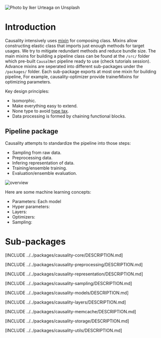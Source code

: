 ![Photo by Iker Urteaga on Unsplash](./asset/iker-urteaga-246955-unsplash.jpg)
# Introduction
Causality intensively uses [mixin](https://en.wikipedia.org/wiki/Mixin) for composing class. Mixins allow constructing elastic class that imports just enough methods for target usages. We try to mitigate redundant methods and reduce bundle size. The main mixins for building a pipeline class can be found at the `/src/` folder which pre-built `CausalNet` pipeline ready to use (check tutorials session). Advance mixins 
are seperated into different sub-packages under the `/packages/` folder. Each sub-package exports at most one mixin for building pipeline, For example, causality-optimizer provide trainerMixins for optimizing parameters.

Key design principles:
- Isomorphic.
- Make everything easy to extend.
- None type to avoid [type tax](https://medium.com/javascript-scene/the-typescript-tax-132ff4cb175b). 
- Data processing is formed by chaining functional blocks. 


## Pipeline package
Causality attempts to standardize the pipeline into those steps:
- Sampling from raw data.
- Preprocessing data.
- Infering representation of data.
- Training/ensemble training.
- Evaluation/ensemble evaluation.

![overview](./asset/block_diagram.png)

Here are some machine learning concepts:
- Parameters: Each model 
- Hyper parameters: 
- Layers:
- Optimizers:
- Sampling: 

# Sub-packages

[INCLUDE ../../packages/causality-core/DESCRIPTION.md]


[INCLUDE ../../packages/causality-preprocessing/DESCRIPTION.md]

[INCLUDE ../../packages/causality-representation/DESCRIPTION.md]

[INCLUDE ../../packages/causality-sampling/DESCRIPTION.md]

[INCLUDE ../../packages/causality-models/DESCRIPTION.md]

[INCLUDE ../../packages/causality-layers/DESCRIPTION.md]

[INCLUDE ../../packages/causality-memcache/DESCRIPTION.md]

[INCLUDE ../../packages/causality-storage/DESCRIPTION.md]

[INCLUDE ../../packages/causality-utils/DESCRIPTION.md]



